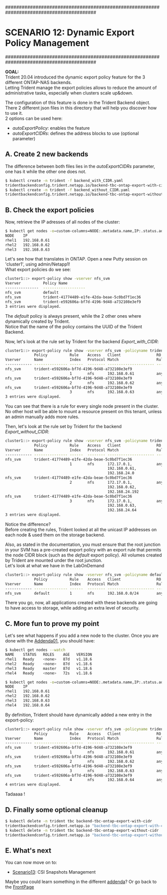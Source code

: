 #########################################################################################
# SCENARIO 12: Dynamic Export Policy Management
#########################################################################################

**GOAL:**  
Trident 20.04 introduced the dynamic export policy feature for the 3 different ONTAP-NAS backends.  
Letting Trident manage the export policies allows to reduce the amount of administrative tasks, especially when clusters scale up&down.

The configuration of this feature is done in the Trident Backend object. There 2 different json files in this directory that will help you discover how to use it.  
2 options can be used here:  

- *autoExportPolicy*: enables the feature
- *autoExportCIDRs*: defines the address blocks to use (optional parameter)

## A. Create 2 new backends

The difference between both files lies in the *autoExportCIDRs* parameter, one has it while the other one does not.

```bash
$ kubectl create -n trident -f backend_with_CIDR.yaml
tridentbackendconfig.trident.netapp.io/backend-tbc-ontap-export-with-cidr created
$ kubectl create -n trident -f backend_without_CIDR.yaml
tridentbackendconfig.trident.netapp.io/backend-tbc-ontap-export-without-cidr created
```

## B. Check the export policies

Now, retrieve the IP adresses of all nodes of the cluster:

```bash
$ kubectl get nodes -o=custom-columns=NODE:.metadata.name,IP:.status.addresses[0].address
NODE    IP
rhel1   192.168.0.61
rhel2   192.168.0.62
rhel3   192.168.0.63
```

Let's see how that translates in ONTAP. Open a new Putty session on 'cluster1', using admin/Netapp1!  
What export policies do we see:

```bash
cluster1::> export-policy show -vserver nfs_svm
Vserver          Policy Name
---------------  -------------------
nfs_svm          default
nfs_svm          trident-41774489-e1fe-42da-beae-5c0bd7f1ec36
nfs_svm          trident-e592606a-bf7d-4196-9d48-a732108e3ef9
3 entries were displayed.
```

The _default_ policy is always present, while the 2 other ones where dynamically created by Trident.  
Notice that the name of the policy contains the UUID of the Trident Backend.  

Now, let's look at the rule set by Trident for the backend _Export_with_CIDR_:  

```bash
cluster1::> export-policy rule show -vserver nfs_svm -policyname trident-e592606a-bf7d-4196-9d48-a732108e3ef9
             Policy          Rule    Access   Client                RO
Vserver      Name            Index   Protocol Match                 Rule
------------ --------------- ------  -------- --------------------- ---------
nfs_svm      trident-e592606a-bf7d-4196-9d48-a732108e3ef9
                             1       nfs      192.168.0.61          any
nfs_svm      trident-e592606a-bf7d-4196-9d48-a732108e3ef9
                             2       nfs      192.168.0.62          any
nfs_svm      trident-e592606a-bf7d-4196-9d48-a732108e3ef9
                             3       nfs      192.168.0.63          any
3 entries were displayed.
```

You can see that there is a rule for every single node present in the cluster. No other host will be able to mount a resource present on this tenant, unless an admin manually adds more rules.  

Then, let's look at the rule set by Trident for the backend _Export_without_CIDR_:

```bash
cluster1::> export-policy rule show -vserver nfs_svm -policyname trident-41774489-e1fe-42da-beae-5c0bd7f1ec36
             Policy          Rule    Access   Client                RO
Vserver      Name            Index   Protocol Match                 Rule
------------ --------------- ------  -------- --------------------- ---------
nfs_svm      trident-41774489-e1fe-42da-beae-5c0bd7f1ec36
                             1       nfs      172.17.0.1,           any
                                              192.168.0.61,
                                              192.168.24.0
nfs_svm      trident-41774489-e1fe-42da-beae-5c0bd7f1ec36
                             2       nfs      172.17.0.1,           any
                                              192.168.0.62,
                                              192.168.24.192
nfs_svm      trident-41774489-e1fe-42da-beae-5c0bd7f1ec36
                             3       nfs      172.17.0.1,           any
                                              192.168.0.63,
                                              192.168.24.64
3 entries were displayed.
```

Notice the difference?  
Before creating the rules, Trident looked at all the unicast IP addresses on each node & used them on the storage backend.  

Also, as stated in the documentation, you must ensure that the root junction in your SVM has a pre-created export policy with an export rule that permits the node CIDR block (such as the *default* export policy). All volumes created by Trident are mounted under the root junction.  
Let's look at what we have in the LabOnDemand

```bash
cluster1::> export-policy rule show -vserver nfs_svm -policyname default
             Policy          Rule    Access   Client                RO
Vserver      Name            Index   Protocol Match                 Rule
------------ --------------- ------  -------- --------------------- ---------
nfs_svm      default         1       nfs      192.168.0.0/24        any
```

There you go, now, all applications created with these backends are going to have access to storage, while adding an extra level of security.

## C. More fun to prove my point

Let's see what happens if you add a new node to the cluster.
Once you are done with the [Addenda01](../../Addendum/Addenda01), you should have:

```bash
$ kubectl get nodes --watch
NAME    STATUS   ROLES    AGE   VERSION
rhel1   Ready    <none>   87d   v1.18.6
rhel2   Ready    <none>   87d   v1.18.6
rhel3   Ready    master   87d   v1.18.6
rhel4   Ready    <none>   72s   v1.18.6

$ kubectl get nodes -o=custom-columns=NODE:.metadata.name,IP:.status.addresses[0].address
NODE    IP
rhel1   192.168.0.61
rhel2   192.168.0.62
rhel3   192.168.0.63
rhel4   192.168.0.64
```

By definition, Trident should have dynamically added a new entry in the export-policy:

```bash
cluster1::> export-policy rule show -vserver nfs_svm -policyname trident-e592606a-bf7d-4196-9d48-a732108e3ef9
             Policy          Rule    Access   Client                RO
Vserver      Name            Index   Protocol Match                 Rule
------------ --------------- ------  -------- --------------------- ---------
nfs_svm      trident-e592606a-bf7d-4196-9d48-a732108e3ef9
                             1       nfs      192.168.0.61          any
nfs_svm      trident-e592606a-bf7d-4196-9d48-a732108e3ef9
                             2       nfs      192.168.0.62          any
nfs_svm      trident-e592606a-bf7d-4196-9d48-a732108e3ef9
                             3       nfs      192.168.0.63          any
nfs_svm      trident-e592606a-bf7d-4196-9d48-a732108e3ef9
                             4       nfs      192.168.0.64          any
4 entries were displayed.
```

Tadaaaa !

## D. Finally some optional cleanup

```bash
$ kubectl delete -n trident tbc backend-tbc-ontap-export-with-cidr
tridentbackendconfig.trident.netapp.io "backend-tbc-ontap-export-with-cidr" deleted
$ kubectl delete -n trident tbc backend-tbc-ontap-export-without-cidr
tridentbackendconfig.trident.netapp.io "backend-tbc-ontap-export-without-cidr" deleted
```

## E. What's next

You can now move on to:

- [Scenario13](../../Scenario13): CSI Snapshots Management

Maybe you could learn something in the different [addenda](https://github.com/YvosOnTheHub/LabNetApp)?
Or go back to the [FrontPage](https://github.com/YvosOnTheHub/LabNetApp)
